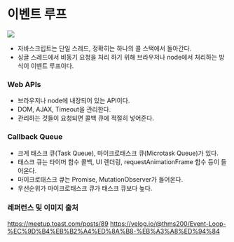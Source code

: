 # 이벤트 루프

![](https://i.imgur.com/XViTtyM.png)

- 자바스크립트는 단일 스레드, 정확히는 하나의 콜 스택에서 돌아간다.
- 싱글 스레드에서 비동기 요청을 처리 하기 위해 브라우저나 node에서 처리하는 방식이 이벤트 루프이다.

### Web APIs

- 브라우저나 node에 내장되어 있는 API이다.
- DOM, AJAX, Timeout을 관리한다.
- 관리하는 것들이 요청되면 콜백 큐에 적절히 넣어준다.

### Callback Queue

- 크게 태스크 큐(Task Queue), 마이크로태스크 큐(Microtask Queue)가 있다.
- 태스크 큐는 타이머 함수 콜백, UI 렌더링, requestAnimationFrame 함수 등이 들어온다.
- 마이크로태스크 큐는 Promise, MutationObserver가 들어온다.
- 우선순위가 마이크로태스크 큐가 태스크 큐보다 높다.

### 레퍼런스 및 이미지 출처

https://meetup.toast.com/posts/89
https://velog.io/@thms200/Event-Loop-%EC%9D%B4%EB%B2%A4%ED%8A%B8-%EB%A3%A8%ED%94%84
